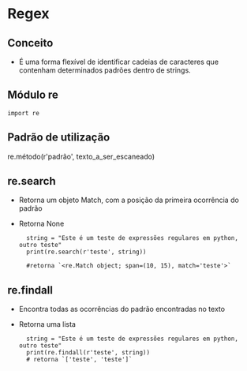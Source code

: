 # Regex

## Conceito

- É uma forma flexível de identificar cadeias de caracteres que contenham determinados padrões dentro de strings.

## Módulo re

`import re`

## Padrão de utilização

re.método(r'padrão', texto_a_ser_escaneado)

## re.search

- Retorna um objeto Match, com a posição da primeira ocorrência do padrão
- Retorna None

        string = "Este é um teste de expressões regulares em python, outro teste"
        print(re.search(r'teste', string))

        #retorna `<re.Match object; span=(10, 15), match='teste'>`

## re.findall

- Encontra todas as ocorrências do padrão encontradas no texto
- Retorna uma lista

        string = "Este é um teste de expressões regulares em python, outro teste"
        print(re.findall(r'teste', string))
        # retorna `['teste', 'teste']`
